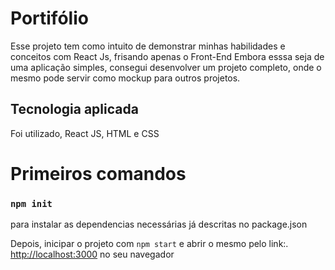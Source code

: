 # Portifólio

Esse projeto tem como intuito de demonstrar minhas habilidades e conceitos com React Js, frisando apenas o Front-End
Embora esssa seja de uma aplicação simples, consegui desenvolver um projeto completo, onde o mesmo pode servir como mockup para outros projetos.

## Tecnologia aplicada

Foi utilizado, React JS, HTML e CSS

# Primeiros comandos
### `npm init`
para instalar as dependencias necessárias já descritas no package.json

Depois, inicipar o projeto com `npm start` e abrir o mesmo pelo link:.\
[http://localhost:3000](http://localhost:3000) no seu navegador
